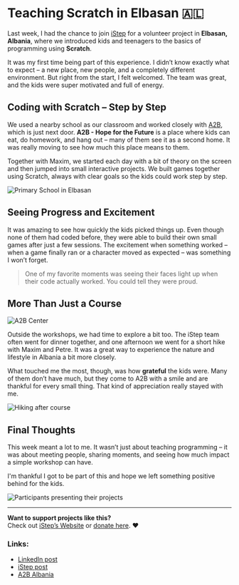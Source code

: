 # Teaching Scratch in Elbasan 🇦🇱

Last week, I had the chance to join [iStep](https://istep.ch) for a volunteer project in **Elbasan, Albania**, where we introduced kids and teenagers to the basics of programming using **Scratch**.

It was my first time being part of this experience. I didn’t know exactly what to expect – a new place, new people, and a completely different environment. But right from the start, I felt welcomed. The team was great, and the kids were super motivated and full of energy.

## Coding with Scratch – Step by Step

We used a nearby school as our classroom and worked closely with [A2B](https://a2balbania.org), which is just next door. **A2B - Hope for the Future** is a place where kids can eat, do homework, and hang out – many of them see it as a second home. It was really moving to see how much this place means to them.

Together with Maxim, we started each day with a bit of theory on the screen and then jumped into small interactive projects. We built games together using Scratch, always with clear goals so the kids could work step by step.

![Primary School in Elbasan](./images/istep_2_2025.jpeg)

## Seeing Progress and Excitement

It was amazing to see how quickly the kids picked things up. Even though none of them had coded before, they were able to build their own small games after just a few sessions. The excitement when something worked – when a game finally ran or a character moved as expected – was something I won’t forget.

> One of my favorite moments was seeing their faces light up when their code actually worked. You could tell they were proud.

## More Than Just a Course

![A2B Center](./images/istep_3_2025.jpeg)

Outside the workshops, we had time to explore a bit too. The iStep team often went for dinner together, and one afternoon we went for a short hike with Maxim and Petre. It was a great way to experience the nature and lifestyle in Albania a bit more closely.

What touched me the most, though, was how **grateful** the kids were. Many of them don’t have much, but they come to A2B with a smile and are thankful for every small thing. That kind of appreciation really stayed with me.

![Hiking after course](./images/istep_5_2025.jpeg)

## Final Thoughts

This week meant a lot to me. It wasn’t just about teaching programming – it was about meeting people, sharing moments, and seeing how much impact a simple workshop can have.  

I'm thankful I got to be part of this and hope we left something positive behind for the kids.

![Participants presenting their projects](./images/istep_6_2025.jpeg)

---

**Want to support projects like this?**  
Check out [iStep’s Website](https://istep.ch) or [donate here](https://istep.ch/en/donate). ❤️

### Links:
- [LinkedIn post](https://www.linkedin.com/posts/danieljancar_istep-activity-7314158227040985088-_PcB?utm_source=social_share_send&utm_medium=member_desktop_web&rcm=ACoAAD_SKUQBtP7FxM49uDfKT9LbodYXF5OioLM)
- [iStep post](https://istep.ch/en/blog/1)
- [A2B Albania](https://a2balbania.org)
